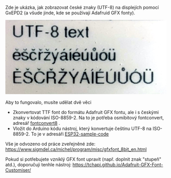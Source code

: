 
Zde je ukázka, jak zobrazovat české znaky (UTF-8) na displejích pomocí GxEPD2 (a všude jinde, kde se používají Adafruid GFX fonty).

![Výsledek na ePaper displeji](img/epd.jpg "Výsledek na ePaper displeji")

Aby to fungovalo, musíte udělat dvě věci
- Zkonvertovat TTF font do formátu Adafruit GFX fontu, ale i s českými znaky v kódování ISO-8859-2. Na to je potřeba osmibitový fontconvert, adresář [fontconvert8](fontconvert8) .
- Vložit do Arduino kódu nástroj, který konvertuje češtinu UTF-8 na ISO-8859-2. To je v adresáři [ESP32-sample-code](ESP32-sample-code)

Vše je odvozeno od práce zveřejněné zde:
https://www.sigmdel.ca/michel/program/misc/gfxfont_8bit_en.html

Pokud si potřebujete vzniklý GFX font upravit (např. doplnit znak "stupeň" atd.), doporučuji tenhle nástroj:
https://tchapi.github.io/Adafruit-GFX-Font-Customiser/

